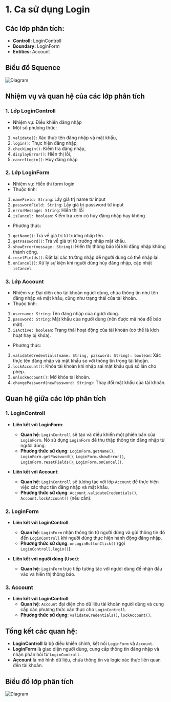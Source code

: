 # 1. Ca sử dụng Login

## Các lớp phân tích:
- **Controll:** LoginControll
- **Boundary:** LoginForm
- **Entities:** Account

## Biểu đồ Squence

![Diagram](https://www.planttext.com/api/plantuml/png/Z9112W9H28RtdaBQTu4MqQ8MGOieQY_lIJnmd46jcBErw4XTeLSDLBJ9XUZlfwAtotNcGHR7He1Ij8OxPuEkIYMLZZHmjARUMX7SzXxSZ91y204UC8wdGuuJN6XKvLXbfOQHD6D7xkVMCWpG9xudAPc2CHbdrYWa3a0IhygNZDNU8vwR9xXg3rWKM9nngQV_ckR5Ew4UsQmUtB0x7VY9_jopuR0UAvL84mkmPe1PzO-7tG400F__0m00)

## Nhiệm vụ và quan hệ của các lớp phân tích

### 1. **Lớp LoginControll**
- Nhiệm vụ: Điều khiển đăng nhập
- Một số phương thức:
1. `validate()`: Xác thực tên đăng nhập và mật khẩu,
2. `login()`: Thực hiện đăng nhập,
3. `checkLogin()`: Kiểm tra đăng nhập,
4. `displayError()`: Hiển thị lỗi,
5. `cancelLogin()`: Hủy đăng nhập

### 2. **Lớp LoginForm**
- Nhiệm vụ: Hiển thì form login
- Thuộc tính:
1. `nameField: String`: Lấy giá trị name từ input
2. `passwordField: String`: Lấy giá trị password từ input
3. `errorMessage: String`: Hiển thị lỗi
4. `isCancel: boolean`: Kiểm tra xem có hủy đăng nhập hay không
- Phương thức:
1. `getName()`: Trả về giá trị từ trường nhập tên.
2. `getPassword()`: Trả về giá trị từ trường nhập mật khẩu.
3. `showError(message: String)`: Hiển thị thông báo lỗi khi đăng nhập không thành công.
4. `resetFields()`: Đặt lại các trường nhập để người dùng có thể nhập lại.
5. `onCancel()`: Xử lý sự kiện khi người dùng hủy đăng nhập, cập nhật `isCancel`.

### 3. **Lớp Account**
- Nhiệm vụ: Đại diện cho tài khoản người dùng, chứa thông tin như tên đăng nhập và mật khẩu, cũng như trạng thái của tài khoản.
- Thuộc tính:
1. `username: String`: Tên đăng nhập của người dùng.
2. `password: String`: Mật khẩu của người dùng (nên được mã hóa để bảo mật).
3. `isActive: boolean`: Trạng thái hoạt động của tài khoản (có thể là kích hoạt hay bị khóa).
- Phương thức:
1. `validateCredentials(name: String, password: String): boolean`: Xác thực tên đăng nhập và mật khẩu so với thông tin trong tài khoản.
2. `lockAccount()`: Khóa tài khoản khi nhập sai mật khẩu quá số lần cho phép.
3. `unlockAccount()`: Mở khóa tài khoản.
4. `changePassword(newPassword: String)`: Thay đổi mật khẩu của tài khoản.

## Quan hệ giữa các lớp phân tích
### 1. **LoginControll**
- **Liên kết với LoginForm**: 
  - **Quan hệ**: `LoginControll` sẽ tạo và điều khiển một phiên bản của `LoginForm`. Nó sử dụng `LoginForm` để thu thập thông tin đăng nhập từ người dùng.
  - **Phương thức sử dụng**: `LoginForm.getName()`, `LoginForm.getPassword()`, `LoginForm.showError()`, `LoginForm.resetFields()`, `LoginForm.onCancel()`.
  
- **Liên kết với Account**: 
  - **Quan hệ**: `LoginControll` sẽ tương tác với lớp `Account` để thực hiện việc xác thực tên đăng nhập và mật khẩu.
  - **Phương thức sử dụng**: `Account.validateCredentials()`, `Account.lockAccount()` (nếu cần).

### 2. **LoginForm**
- **Liên kết với LoginControll**: 
  - **Quan hệ**: `LoginForm` nhận thông tin từ người dùng và gửi thông tin đó đến `LoginControll` khi người dùng thực hiện hành động đăng nhập.
  - **Phương thức sử dụng**: `onLoginButtonClick()` (gọi `LoginControll.login()`).
  
- **Liên kết với người dùng (User)**: 
  - **Quan hệ**: `LoginForm` trực tiếp tương tác với người dùng để nhận đầu vào và hiển thị thông báo.

### 3. **Account**
- **Liên kết với LoginControll**: 
  - **Quan hệ**: `Account` đại diện cho dữ liệu tài khoản người dùng và cung cấp các phương thức xác thực cho `LoginControll`.
  - **Phương thức sử dụng**: `validateCredentials()`, `lockAccount()`.

## Tổng kết các quan hệ:
- **LoginControll** là bộ điều khiển chính, kết nối `LoginForm` và `Account`.
- **LoginForm** là giao diện người dùng, cung cấp thông tin đăng nhập và nhận phản hồi từ `LoginControll`.
- **Account** là mô hình dữ liệu, chứa thông tin và logic xác thực liên quan đến tài khoản.

## Biểu đồ lớp phân tích

![Diagram](https://www.planttext.com/api/plantuml/png/V9B1QiCm38RlUGeV4rXU88VI4jPJ6OKzWMUBn5IHYkKqZB4dss6Fj5TOtCGZ3M6-MVhrIv_idw_llGJjGzzXPb2Bg1CtZcgcu1bHVMGgdfj6PtM0l9Zk64NfObembzCoOfrSKRy_Uyy-xq14Dr2fr-0TDQb8am5CLP_PilkHVJTtBabtS7I0DjLFuUie7jZRZPIJ-kvTgJTc14rJmmR2o-YL5m_g63xFNkkKj3pyX-118Dm7a0JEDFLU8XsCuPv20ke5V8JQvbcZ74nmDrYXfDUeFLYWu3HAlhHyKckxOkM0R2xpN6dqdZQ2fjNKmD-228RpsZc2FlwPijmjth5IdQPnUQ9s6xgqd4gDUucIFP2Dd_4N003__mC0)
